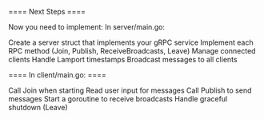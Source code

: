 ==== Next Steps ==== 

Now you need to implement:
In server/main.go:

Create a server struct that implements your gRPC service
Implement each RPC method (Join, Publish, ReceiveBroadcasts, Leave)
Manage connected clients
Handle Lamport timestamps
Broadcast messages to all clients

==== In client/main.go:  ==== 

Call Join when starting
Read user input for messages
Call Publish to send messages
Start a goroutine to receive broadcasts
Handle graceful shutdown (Leave)